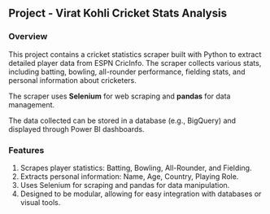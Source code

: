 ## Project - Virat Kohli Cricket Stats Analysis

### Overview
This project contains a cricket statistics scraper built with Python to extract detailed player data from ESPN CricInfo. The scraper collects various stats, including batting, bowling, all-rounder performance, fielding stats, and personal information about cricketers.

The scraper uses __Selenium__ for web scraping and __pandas__ for data management. 

The data collected can be stored in a database (e.g., BigQuery) and displayed through Power BI dashboards.

### Features

1. Scrapes player statistics: Batting, Bowling, All-Rounder, and Fielding.
2. Extracts personal information: Name, Age, Country, Playing Role.
3. Uses Selenium for scraping and pandas for data manipulation.
4. Designed to be modular, allowing for easy integration with databases or visual tools.